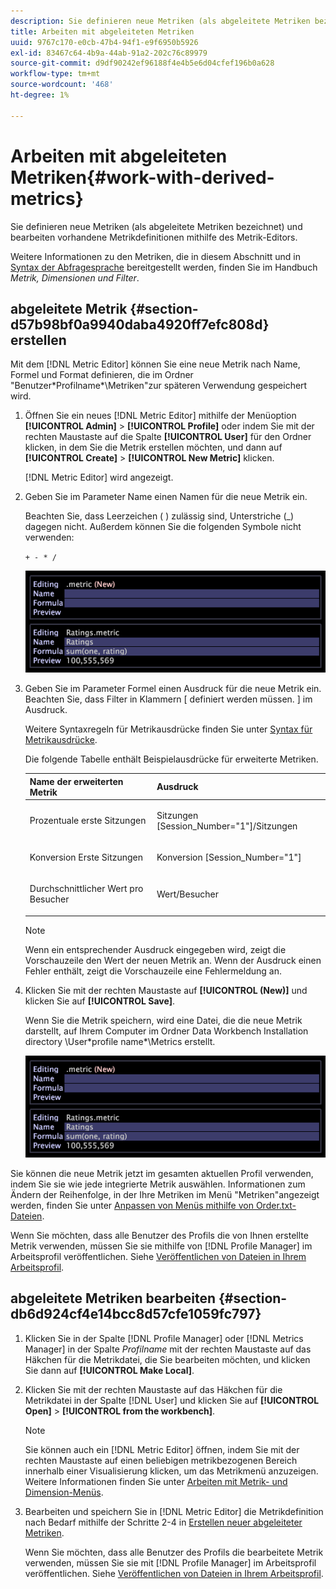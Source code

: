 ```yaml
---
description: Sie definieren neue Metriken (als abgeleitete Metriken bezeichnet) und bearbeiten vorhandene Metrikdefinitionen mithilfe des Metrik-Editors.
title: Arbeiten mit abgeleiteten Metriken
uuid: 9767c170-e0cb-47b4-94f1-e9f6950b5926
exl-id: 83467c64-4b9a-44ab-91a2-202c76c89979
source-git-commit: d9df90242ef96188f4e4b5e6d04cfef196b0a628
workflow-type: tm+mt
source-wordcount: '468'
ht-degree: 1%

---
```


# Arbeiten mit abgeleiteten Metriken{#work-with-derived-metrics}

Sie definieren neue Metriken (als abgeleitete Metriken bezeichnet) und bearbeiten vorhandene Metrikdefinitionen mithilfe des Metrik-Editors.

Weitere Informationen zu den Metriken, die in diesem Abschnitt und in [Syntax der Abfragesprache](../../../../home/c-get-started/c-qry-lang-syntx/c-qry-lang-syntx.md#concept-15d1d3f5164a47d49468c5acb7299d9f) bereitgestellt werden, finden Sie im Handbuch *Metrik, Dimensionen und Filter*.

## abgeleitete Metrik {#section-d57b98bf0a9940daba4920ff7efc808d} erstellen

Mit dem [!DNL Metric Editor] können Sie eine neue Metrik nach Name, Formel und Format definieren, die im Ordner &quot;Benutzer\*Profilname*\Metriken&quot;zur späteren Verwendung gespeichert wird.

1. Öffnen Sie ein neues [!DNL Metric Editor] mithilfe der Menüoption **[!UICONTROL Admin]** > **[!UICONTROL Profile]** oder indem Sie mit der rechten Maustaste auf die Spalte **[!UICONTROL User]** für den Ordner klicken, in dem Sie die Metrik erstellen möchten, und dann auf **[!UICONTROL Create]** > **[!UICONTROL New Metric]** klicken.

   [!DNL Metric Editor] wird angezeigt.

1. Geben Sie im Parameter Name einen Namen für die neue Metrik ein.

   Beachten Sie, dass Leerzeichen ( ) zulässig sind, Unterstriche (_) dagegen nicht. Außerdem können Sie die folgenden Symbole nicht verwenden:

   `+ - * /`

   ![](assets/vis_MetricEditor_NewAndEditing.png)

1. Geben Sie im Parameter Formel einen Ausdruck für die neue Metrik ein. Beachten Sie, dass Filter in Klammern [ definiert werden müssen. ] im Ausdruck.

   Weitere Syntaxregeln für Metrikausdrücke finden Sie unter [Syntax für Metrikausdrücke](../../../../home/c-get-started/c-qry-lang-syntx/c-syntx-mtrc-exp.md#concept-bbf440a0307549e088df491b51b51d66).

   Die folgende Tabelle enthält Beispielausdrücke für erweiterte Metriken.

   <table id="table_ED77997FC08F492490DCAC3C4153781C"> 
   <thead> 
   <tr> 
      <th colname="col1" class="entry"> Name der erweiterten Metrik </th> 
      <th colname="col2" class="entry"> Ausdruck </th> 
   </tr>
   </thead>
   <tbody> 
   <tr> 
      <td colname="col1"> <p>Prozentuale erste Sitzungen </p> </td> 
      <td colname="col2"> <p><span class="filepath"> Sitzungen [Session_Number="1"]/Sitzungen</span> </p> </td> 
   </tr> 
   <tr> 
      <td colname="col1"> <p>Konversion Erste Sitzungen </p> </td> 
      <td colname="col2"> <p><span class="filepath"> Konversion [Session_Number="1"]</span> </p> </td> 
   </tr> 
   <tr> 
      <td colname="col1"> <p>Durchschnittlicher Wert pro Besucher </p> </td> 
      <td colname="col2"> <p><span class="filepath"> Wert/Besucher</span> </p> </td> 
   </tr> 
   </tbody> 
   </table>

   >[!NOTE]
   >
   >Wenn ein entsprechender Ausdruck eingegeben wird, zeigt die Vorschauzeile den Wert der neuen Metrik an. Wenn der Ausdruck einen Fehler enthält, zeigt die Vorschauzeile eine Fehlermeldung an.

1. Klicken Sie mit der rechten Maustaste auf **[!UICONTROL (New)]** und klicken Sie auf **[!UICONTROL Save]**.

   Wenn Sie die Metrik speichern, wird eine Datei, die die neue Metrik darstellt, auf Ihrem Computer im Ordner Data Workbench Installation directory \User\*profile name*\Metrics erstellt.

   ![](assets/vis_MetricEditor_NewAndEditing.png)

Sie können die neue Metrik jetzt im gesamten aktuellen Profil verwenden, indem Sie sie wie jede integrierte Metrik auswählen. Informationen zum Ändern der Reihenfolge, in der Ihre Metriken im Menü &quot;Metriken&quot;angezeigt werden, finden Sie unter [Anpassen von Menüs mithilfe von Order.txt-Dateien](../../../../home/c-get-started/c-intf-anlys-ftrs/c-ctm-menus/t-cstm-menus-ordr-files.md#task-a391800a8dd444deb3e1516d5189f999).

Wenn Sie möchten, dass alle Benutzer des Profils die von Ihnen erstellte Metrik verwenden, müssen Sie sie mithilfe von [!DNL Profile Manager] im Arbeitsprofil veröffentlichen. Siehe [Veröffentlichen von Dateien in Ihrem Arbeitsprofil](../../../../home/c-get-started/c-admin-intrf/c-prof-mgr/t-pub-files-wkg-prof.md#task-a0106e010c834d16bd60eef4721b6af9).

## abgeleitete Metriken bearbeiten {#section-db6d924cf4e14bcc8d57cfe1059fc797}

1. Klicken Sie in der Spalte [!DNL Profile Manager] oder [!DNL Metrics Manager] in der Spalte *Profilname* mit der rechten Maustaste auf das Häkchen für die Metrikdatei, die Sie bearbeiten möchten, und klicken Sie dann auf **[!UICONTROL Make Local]**.
1. Klicken Sie mit der rechten Maustaste auf das Häkchen für die Metrikdatei in der Spalte [!DNL User] und klicken Sie auf **[!UICONTROL Open]** > **[!UICONTROL from the workbench]**.

   >[!NOTE]
   >
   >Sie können auch ein [!DNL Metric Editor] öffnen, indem Sie mit der rechten Maustaste auf einen beliebigen metrikbezogenen Bereich innerhalb einer Visualisierung klicken, um das Metrikmenü anzuzeigen. Weitere Informationen finden Sie unter [Arbeiten mit Metrik- und Dimension-Menüs](../../../../home/c-get-started/c-vis/c-met-dim-menus.md#concept-50f07ae47c3e4f94ad7d3d7f8293ccac).

1. Bearbeiten und speichern Sie in [!DNL Metric Editor] die Metrikdefinition nach Bedarf mithilfe der Schritte 2-4 in [Erstellen neuer abgeleiteter Metriken](../../../../home/c-get-started/c-admin-intrf/c-prof-mgr/c-drvd-mtrcs.md#section-d57b98bf0a9940daba4920ff7efc808d).

   Wenn Sie möchten, dass alle Benutzer des Profils die bearbeitete Metrik verwenden, müssen Sie sie mit [!DNL Profile Manager] im Arbeitsprofil veröffentlichen. Siehe [Veröffentlichen von Dateien in Ihrem Arbeitsprofil](../../../../home/c-get-started/c-admin-intrf/c-prof-mgr/t-pub-files-wkg-prof.md#task-a0106e010c834d16bd60eef4721b6af9).
